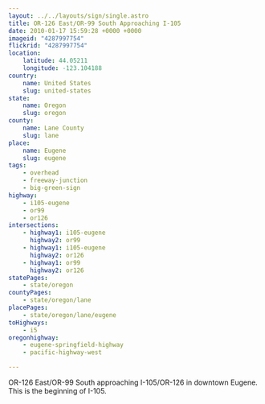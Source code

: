 ```yaml
---
layout: ../../layouts/sign/single.astro
title: OR-126 East/OR-99 South Approaching I-105
date: 2010-01-17 15:59:28 +0000 +0000
imageid: "4287997754"
flickrid: "4287997754"
location:
    latitude: 44.05211
    longitude: -123.104188
country:
    name: United States
    slug: united-states
state:
    name: Oregon
    slug: oregon
county:
    name: Lane County
    slug: lane
place:
    name: Eugene
    slug: eugene
tags:
    - overhead
    - freeway-junction
    - big-green-sign
highway:
    - i105-eugene
    - or99
    - or126
intersections:
    - highway1: i105-eugene
      highway2: or99
    - highway1: i105-eugene
      highway2: or126
    - highway1: or99
      highway2: or126
statePages:
    - state/oregon
countyPages:
    - state/oregon/lane
placePages:
    - state/oregon/lane/eugene
toHighways:
    - i5
oregonhighway:
    - eugene-springfield-highway
    - pacific-highway-west

---
```

OR-126 East/OR-99 South approaching I-105/OR-126 in downtown Eugene.  This is the beginning of I-105.